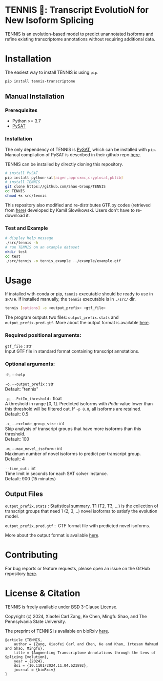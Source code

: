 # TENNIS 🎾: Transcript EvolutioN for New Isoform Splicing

TENNIS is an evolution-based model to predict unannotated isoforms and refine existing transcriptome annotations without requiring additional data. 

# Installation

The easiest way to install TENNIS is using `pip`.

```sh
pip install tennis-transcriptome
```



## Manual Installation

### Prerequisites

- Python >= 3.7
- [PySAT](https://pysathq.github.io/)

### Installation 

The only dependency of TENNIS is [PySAT](https://pysathq.github.io/), which can be installed with `pip`. Manual compilation of PySAT is described in their github repo [here](https://github.com/pysathq/pysat).

TENNIS can be installed by directly cloning this repository.

```sh
# install PySAT
pip install python-sat[aiger,approxmc,cryptosat,pblib]
# install TENNIS
git clone https://github.com/Shao-Group/TENNIS
cd TENNIS
chmod +x src/tennis
```

This repository also modified and re-distributes GTF.py codes (retrieved from [here](https://gist.github.com/slowkow/8101481?permalink_comment_id=321645i7)) developed by Kamil Slowikowski. Users don't have to re-download it.

### Test and Example

```sh
# display help message
./src/tennis -h
# run TENNIS on an example dataset
mkdir test
cd test
./src/tennis -o tennis_example ../example/example.gtf 
```

# Usage
If installed with conda or pip, `tennis` executable should be ready to use in `$PATH`.
If installed manually, the `tennis` executable is in `./src/` dir. 
```sh
tennis [options] -o <output_prefix> <gtf_file> 
```

The program outputs two files: `output_prefix.stats` and `output_prefix.pred.gtf`. 
More about the output format is available [here](docs/output_format.md).

### Required positional arguments:

`gtf_file` : str  
Input GTF file in standard format containing transcript annotations.

### Optional arguments:

`-h`, `--help`

`-o`, `--output_prefix` : str  
Default: "tennis"

`-p`, `--PctIn_threshold` : float    
A threshold in range [0, 1]. Predicted isoforms with *PctIn* value lower than this threshold will be filtered out. If `-p 0.0`, all isoforms are retained.    
Default: 0.5

`-x`, `--exclude_group_size` : int  
Skip analysis of transcript groups that have more isoforms than this threshold.  
Default: 100

`-m`, `--max_novel_isoform` : int  
Maximum number of novel isoforms to predict per transcript group.  
Default: 4

`--time_out` : int   
Time limit in seconds for each SAT solver instance.  
Default: 900 (15 minutes)

## Output Files

`output_prefix.stats` : 
	Statistical summary. T1 (T2, T3, ...) is the collection of transcript groups that need 1 (2, 3, ..) novel isoforms to satisfy the evolution model.

`output_prefix.pred.gtf` : 
​	GTF format file with predicted novel isoforms.

More about the output format is available [here](docs/output_format.md).

# Contributing

For bug reports or feature requests, please open an issue on the GitHub repository [here](https://github.com/Shao-Group/TENNIS/issues).



# License & Citation

TENNIS is freely available under BSD 3-Clause License. 

Copyright (c) 2024, Xiaofei Carl Zang, Ke Chen, Mingfu Shao, and The Pennsylvania State University.

The preprint of TENNIS is available on bioRxiv [here](https://doi.org/10.1101/2024.11.04.621892).

```
@article {TENNIS,
	author = {Zang, Xiaofei Carl and Chen, Ke and Khan, Irtesam Mahmud and Shao, Mingfu},
	title = {Augmenting Transcriptome Annotations through the Lens of Splicing Evolution},
	year = {2024},
	doi = {10.1101/2024.11.04.621892},
	journal = {bioRxiv}
}
```

